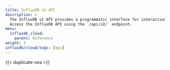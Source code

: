 ```yaml
---
title: InfluxDB v2 API
description: >
  The InfluxDB v2 API provides a programmatic interface for interactions with InfluxDB.
  Access the InfluxDB API using the `/api/v2/` endpoint.
menu:
  influxdb_cloud:
    parent: Reference
weight: 3
influxdb/cloud/tags: [api]
---
```


{{< duplicate-oss >}}
